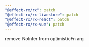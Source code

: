 ```yaml
---
"@effect-rx/rx": patch
"@effect-rx/rx-livestore": patch
"@effect-rx/rx-react": patch
"@effect-rx/rx-vue": patch
---
```


remove NoInfer from optimisticFn arg
